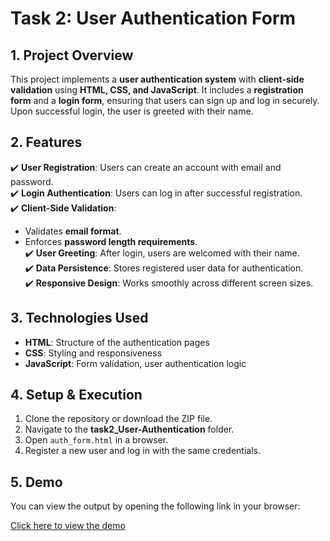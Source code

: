 # Task 2: User Authentication Form  

## 1. Project Overview  
This project implements a **user authentication system** with **client-side validation** using **HTML, CSS, and JavaScript**. It includes a **registration form** and a **login form**, ensuring that users can sign up and log in securely. Upon successful login, the user is greeted with their name.  

## 2. Features  
✔️ **User Registration**: Users can create an account with email and password.  
✔️ **Login Authentication**: Users can log in after successful registration.  
✔️ **Client-Side Validation**:  
   - Validates **email format**.  
   - Enforces **password length requirements**.  
✔️ **User Greeting**: After login, users are welcomed with their name.  
✔️ **Data Persistence**: Stores registered user data for authentication.  
✔️ **Responsive Design**: Works smoothly across different screen sizes.  

## 3. Technologies Used  
- **HTML**: Structure of the authentication pages  
- **CSS**: Styling and responsiveness  
- **JavaScript**: Form validation, user authentication logic  

## 4. Setup & Execution  
1. Clone the repository or download the ZIP file.  
2. Navigate to the **task2_User-Authentication** folder.  
3. Open `auth_form.html` in a browser.  
4. Register a new user and log in with the same credentials.  

## 5. Demo  
You can view the output by opening the following link in your browser:  

[Click here to view the demo](http://127.0.0.1:3002/task2_User-Authentication/auth_form.html)  

